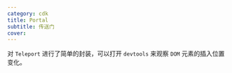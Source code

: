 ```yaml
---
category: cdk
title: Portal
subtitle: 传送门
cover:
---
```


对 `Teleport` 进行了简单的封装，可以打开 `devtools` 来观察 `DOM` 元素的插入位置变化。
